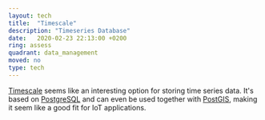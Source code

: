```yaml
---
layout: tech
title:  "Timescale"
description: "Timeseries Database"
date:   2020-02-23 22:13:00 +0200
ring: assess
quadrant: data_management
moved: no
type: tech
---
```


[Timescale][Timescale] seems like an interesting option for storing time series data. It's based on [PostgreSQL] and can even be used together with [PostGIS], making it seem like a good fit for IoT applications.

[Timescale]: https://www.timescale.com/
[PostgreSQL]: https://www.postgresql.org/
[PostGIS]: https://www.postgis.net/